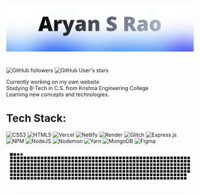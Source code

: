 <picture>
  <source media="(prefers-color-scheme: dark)" srcset="banner-dark.jpg" />
  <source media="(prefers-color-scheme: light)" srcset="banner-light.jpg" />
  <img src="banner-light.jpg" alt="GitHub Banner"/>
</picture>

#
![GitHub followers](https://img.shields.io/github/followers/aryansrao)
![GitHub User's stars](https://img.shields.io/github/stars/aryansrao)


Currently working on my own website<br>Studying B-Tech in C.S. from Krishna Engineering College<br>Learning new concepts and technologies.




# Tech Stack:
![CSS3](https://img.shields.io/badge/css3-%231572B6.svg?style=flat&logo=css3&logoColor=white) ![HTML5](https://img.shields.io/badge/html5-%23E34F26.svg?style=flat&logo=html5&logoColor=white) ![Vercel](https://img.shields.io/badge/vercel-%23000000.svg?style=flat&logo=vercel&logoColor=white) ![Netlify](https://img.shields.io/badge/netlify-%23000000.svg?style=flat&logo=netlify&logoColor=#00C7B7) ![Render](https://img.shields.io/badge/Render-%46E3B7.svg?style=flat&logo=render&logoColor=white) ![Glitch](https://img.shields.io/badge/glitch-%233333FF.svg?style=flat&logo=glitch&logoColor=white) ![Express.js](https://img.shields.io/badge/express.js-%23404d59.svg?style=flat&logo=express&logoColor=%2361DAFB) ![NPM](https://img.shields.io/badge/NPM-%23CB3837.svg?style=flat&logo=npm&logoColor=white) ![NodeJS](https://img.shields.io/badge/node.js-6DA55F?style=flat&logo=node.js&logoColor=white) ![Nodemon](https://img.shields.io/badge/NODEMON-%23323330.svg?style=flat&logo=nodemon&logoColor=%BBDEAD) ![Yarn](https://img.shields.io/badge/yarn-%232C8EBB.svg?style=flat&logo=yarn&logoColor=white) ![MongoDB](https://img.shields.io/badge/MongoDB-%234ea94b.svg?style=flat&logo=mongodb&logoColor=white) ![Figma](https://img.shields.io/badge/figma-%23F24E1E.svg?style=flat&logo=figma&logoColor=white) 


<picture>
  <source media="(prefers-color-scheme: dark)" srcset="https://raw.githubusercontent.com/aryansrao/aryansrao/output/github-snake-dark.svg" />
  <source media="(prefers-color-scheme: light)" srcset="https://raw.githubusercontent.com/aryansrao/aryansrao/output/github-snake.svg" />
  <img alt="github-snake" src="https://raw.githubusercontent.com/aryansrao/aryansrao/output/github-snake.svg" />
</picture>

